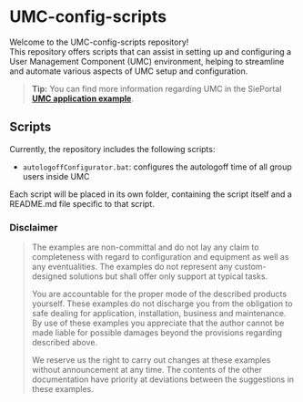 # UMC-config-scripts

Welcome to the UMC-config-scripts repository!  
This repository offers scripts that can assist in setting up and configuring a User Management Component (UMC) environment, helping to streamline and automate various aspects of UMC setup and configuration.

> **Tip:** You can find more information regarding UMC in the SiePortal **[UMC application example](https://support.industry.siemens.com/cs/ww/en/view/109780337)**.

## Scripts
Currently, the repository includes the following scripts:

- `autologoffConfigurator.bat`: configures the autologoff time of all group users inside UMC

Each script will be placed in its own folder, containing the script itself and a README.md file specific to that script.

### Disclaimer
> The examples are non-committal and do not lay any claim to completeness with regard to configuration and equipment as well as any
> eventualities. The examples do not represent any custom-designed solutions but shall offer only support at typical tasks. 
> 
> You are accountable for the proper mode of the described products yourself. These examples do not  discharge you from the obligation to
> safe dealing for application, installation, business and maintenance. By use of these examples you appreciate that the author cannot be made
> liable for possible damages beyond the provisions regarding described above. 
> 
> We reserve us the right to carry out changes at these examples without announcement at any time. The contents of the other documentation have
> priority at deviations between the suggestions in these examples.
